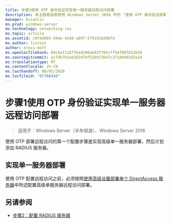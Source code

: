```yaml
---
title: 步骤1使用 OTP 身份验证实现单一服务器远程访问部署
description: 本主题是指南使用 Windows Server 2016 中的 "使用 OTP 身份验证部署远程访问" 指南的一部分。
manager: brianlic
ms.prod: windows-server
ms.technology: networking-ras
ms.topic: article
ms.assetid: c0f4d665-d44e-4348-a89f-5f9191bd96fd
ms.author: lizross
author: eross-msft
ms.openlocfilehash: 04cbaf1167f6a4290ab83f705cff54f80f832658
ms.sourcegitcommit: acfdb7b2ad283d74f526972b47c371de903d2a3d
ms.translationtype: MT
ms.contentlocale: zh-CN
ms.lasthandoff: 08/05/2020
ms.locfileid: "87768436"
---
```

# <a name="step-1-implement-a-single-server-remote-access-deployment-with-otp-authentication"></a>步骤1使用 OTP 身份验证实现单一服务器远程访问部署

>适用于：Windows Server（半年频道）、Windows Server 2016

使用 OTP 部署远程访问的第一个配置步骤是实现高级单一服务器部署，然后计划添加 RADIUS 服务器。

## <a name="implement-a-single-server-deployment"></a>实现单一服务器部署
使用 OTP 配置远程访问之前，必须按照[使用高级设置部署单个 DirectAccess 服务器](../../../directaccess/single-server-advanced/deploy-a-single-directaccess-server-with-advanced-settings.md)中所述配置高级单服务器远程访问部署。

## <a name="see-also"></a><a name="BKMK_Links"></a>另请参阅

-   [步骤2：配置 RADIUS 服务器](Step-2-Configure-the-RADIUS-Server.md)


